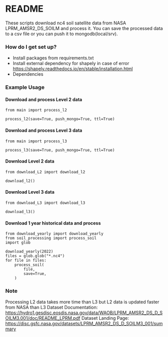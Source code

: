# README #

These scripts download nc4 soil satellite data from NASA LPRM_AMSR2_DS_SOILM and process it. 
You can save the processed data to a csv file or you can push it to mongodb(local/srv).

### How do I get set up? ###

* Install packages from requirements.txt
* Install external dependency for shapely in case of error https://shapely.readthedocs.io/en/stable/installation.html
* Dependencies


### Example Usage ###

#### Download and process Level 2 data ####
```
from main import process_l2

process_l2(save=True, push_mongo=True, ttl=True)
```

#### Download and process Level 3 data ####
```
from main import process_l3

process_l3(save=True, push_mongo=True, ttl=True)
```

#### Download Level 2 data ####
```
from download_L2 import download_l2

download_l2()
```

#### Download Level 3 data ####
```
from download_L3 import download_l3

download_l3()
```

#### Download 1 year historical data and process ###
```
from download_yearly import download_yearly
from soil_processing import process_soil
import glob

download_yearly(2022)
files = glob.glob("*.nc4")
for file in files:
	process_soil(
	    file,
	    save=True,
	)
```

### Note ###
Processing L2 data takes more time than L3 but L2 data is updated faster from NASA than L3
Dataset Documentation: https://hydro1.gesdisc.eosdis.nasa.gov/data/WAOB/LPRM_AMSR2_DS_D_SOILM3.001/doc/README_LPRM.pdf
Dataset Landing Page: https://disc.gsfc.nasa.gov/datasets/LPRM_AMSR2_DS_D_SOILM3_001/summary